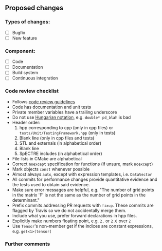 ## Proposed changes

<!--
At a high level, describe what this PR does.
-->

### Types of changes:

- [ ] Bugfix
- [ ] New feature

### Component:

- [ ] Code
- [ ] Documentation
- [ ] Build system
- [ ] Continuous integration

### Code review checklist

- Follows [code review guidelines](https://sxs-collaboration.github.io/spectre/code_review_guide.html)
- Code has documentation and unit tests
- Private member variables have a trailing underscore
- Do not use [Hungarian notation](https://en.wikipedia.org/wiki/Hungarian_notation), e.g. `double* pd_blah` is bad
- Header order:
  1. hpp corresponding to cpp (only in cpp files) or `tests/Unit/TestingFramework.hpp` (only in tests)
  2. Blank line (only in cpp files and tests)
  3. STL and externals (in alphabetical order)
  4. Blank line
  5. SpECTRE includes (in alphabetical order)
- File lists in CMake are alphabetical
- Correct `noexcept` specification for functions (if unsure, mark `noexcept`)
- Mark objects `const` whenever possible
- Almost always `auto`, except with expression templates, i.e. `DataVector`
- All commits for performance changes provide quantitative evidence and the tests used to obtain said evidence.
- Make sure error messages are helpful, e.g. "The number of grid points in the matrix 'F' is not the same as the number of grid points in the determinant."
- Prefix commits addressing PR requests with `fixup`. These commits are flagged
  by Travis so we do not accidentally merge them.
- Include what you use, prefer forward declarations in hpp files.
- Explicitly make numbers floating point, e.g. `2.` or `2.0` over `2`
- Use `Tensor`'s non-member get if the indices are constant expressions, e.g.
  `get<1>(tensor)`

### Further comments

<!--
If this is a relatively large or complex change, kick off the discussion by explaining why you chose the solution you did and what alternatives you considered, etc...
-->
